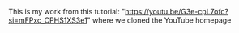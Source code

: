 This is my work from this tutorial: "https://youtu.be/G3e-cpL7ofc?si=mFPxc_CPHS1XS3e1" where we cloned the YouTube homepage
